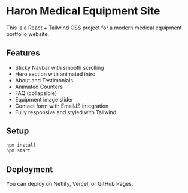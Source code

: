 # Haron Medical Equipment Site

This is a React + Tailwind CSS project for a modern medical equipment portfolio website.

## Features
- Sticky Navbar with smooth scrolling
- Hero section with animated intro
- About and Testimonials
- Animated Counters
- FAQ (collapsible)
- Equipment image slider
- Contact form with EmailJS integration
- Fully responsive and styled with Tailwind

## Setup

```bash
npm install
npm start
```

## Deployment
You can deploy on Netlify, Vercel, or GitHub Pages.
